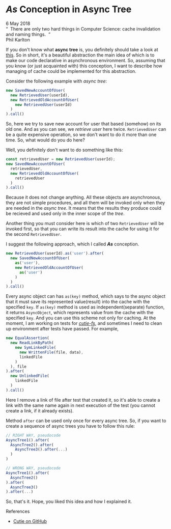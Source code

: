 # *As* Conception in Async Tree
<div class="date">6 May 2018</div>

<div class="quote">
  <div class="quote-text">
    &ldquo;&nbsp;&nbsp;There are only two hard things in Computer Science: cache invalidation and naming things.&nbsp;&nbsp;&rdquo;
  </div>
  <div class="quote-author">
    Phil Karlton
  </div>
</div>

If you don't know what **async tree** is, you definitely should take a look at [this](https://github.com/Guseyn/cutie). So in short, it's a beautiful abstraction the main idea of which is to make our code declarative in asynchronous environment. So, assuming that you know (or just acquainted with) this conception, I want to describe how managing of cache could be implemented for this abstraction.

Consider the following example with *async tree*:

```js
new SavedNewAccountOfUser(
  new RetrievedUser(userId),
  new RetrievedOldAccountOfUser(
    new RetrievedUser(userId)
  )
).call()
```

So, here we try to save new account for user that based (somehow) on its old one. And as you can see, we *retrieve user* here twice. `RetrievedUser` can be a quite expensive operation, so we don't want to do it more than one time. So, what would do you do here?

Well, you definitely don't want to do something like this:

```js
const retrievedUser = new RetrievedUser(userId);
new SavedNewAccountOfUser(
  retrievedUser,
  new RetrievedOldAccountOfUser(
    retrievedUser
  )
).call()
```
Because it does not change anything. All these objects are asynchronous, they are not simple procedures, and all them will be invoked only when they are needed in the <i>async tree</i>. It means that the results they produce could be recieved and used only in the inner scope of the <i>tree</i>.

Another thing you must consider here is which of two `RetrievedUser` will be invoked first, so that you can write its result into the cache for using it for the second `RetrievedUser`.

I suggest the following approach, which I called ***As*** conception.

```js
new RetrievedUser(userId).as('user').after(
  new SavedNewAccountOfUser(
    as('user'),
    new RetrievedOldAccountOfUser(
      as('user')
    )
  )
).call()
```
Every async object can has `as(key)` method, which says to the async object that it must save its represented value(result) into the cache with the specified `key`. If `as(key)` method is used as independent(separate) function, it returns `AsyncObject`, which represents value from the cache with the specified `key`. And you can use this scheme not only for caching.
At the moment, I am working on tests for *[cutie-fs](https://github.com/Guseyn/cutie-fs)*, and sometimes I need to clean up environment after tests have passed. For example,

```js
new EqualAssertion(
  new ReadLinkByPath(
    new SymLinkedFile(
      new WrittenFile(file, data),
      linkedFile
    ) 
  ), file
).after(
  new UnlinkedFile(
    linkedFile
  )
).call()
```
Here I remove a link of file after test that created it, so it's able to create a link with the same name again in next execution of the test (you cannot create a link, if it already exists).

Method `after` can be used only once for every async tree. So, if you want to create a sequence of async trees you have to follow this rule:

```js
// RIGHT WAY, pseudocode
AsyncTree1().after(
  AsyncTree2().after(
    AsyncTree3().after(...)
  )
)

// WRONG WAY, pseudocode
AsyncTree1().after(
  AsyncTree2()
).after(
  AsyncTree3()
).after(...)
```

So, that's it. Hope, you liked this idea and how I explained it.

<div class="refs">References</div>

* [Cutie on GitHub](https://github.com/Guseyn/cutie)
